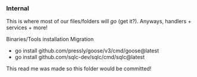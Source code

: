 ### Internal

This is where most of our files/folders will _go_ (get it?). Anyways, handlers + services + more!

Binaries/Tools installation
Migration

- go install github.com/pressly/goose/v3/cmd/goose@latest
- go install github.com/sqlc-dev/sqlc/cmd/sqlc@latest

This read me was made so this folder would be committed!
